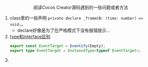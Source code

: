 <center>阅读Cocos Creator源码遇到的一些问题或者方法</center>

1. class里的一些声明 ``` private declare _frameCB: (time: number) => void; ```。<br>
   + declare好像是为了在严格模式下没有报错提示...
2. [type和interface区别](https://www.jb51.net/article/163299.htm)
    ``` typescript 
    export const EventTarget = Eventify(Empty);
    export type EventTarget = InstanceType<typeof EventTarget>;
    ```
3. 
   